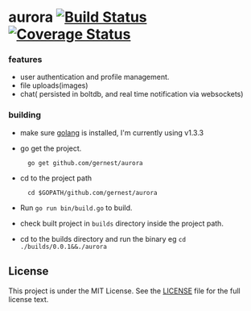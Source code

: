 # aurora [![Build Status](https://drone.io/github.com/gernest/aurora/status.png)](https://drone.io/github.com/gernest/aurora/latest)[![Coverage Status](https://coveralls.io/repos/gernest/aurora/badge.svg?branch=master)](https://coveralls.io/r/gernest/aurora?branch=master)

### features
* user authentication and profile management.
* file uploads(images)
* chat( persisted in boltdb, and real time notification via websockets)


### building

* make sure [golang](https://golang.org/) is installed, I'm currently using v1.3.3

* go get the project.

		go get github.com/gernest/aurora

* cd to the project path

		cd $GOPATH/github.com/gernest/aurora


* Run   `go run bin/build.go` to build.

* check built project in `builds` directory inside the project path.

* cd to the builds directory and run the binary eg `cd ./builds/0.0.1&&./aurora`


## License

This project is under the MIT License. See the [LICENSE](https://github.com/gernest/aurora/blob/master/LICENCE) file for the full license text.
